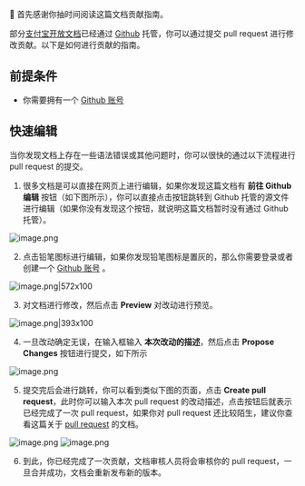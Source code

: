 🎉 首先感谢你抽时间阅读这篇文档贡献指南。


部分[支付宝开放文档](https://opendocs.alipay.com/mini/006kyi)已经通过 [Github](https://github.com/) 托管，你可以通过提交 pull request 进行修改贡献。以下是如何进行贡献的指南。
## 前提条件

- 你需要拥有一个 [Github 账号](https://github.com/join) 
## 快速编辑
当你发现文档上存在一些语法错误或其他问题时，你可以很快的通过以下流程进行 pull request 的提交。

1. 很多文档是可以直接在网页上进行编辑，如果你发现这篇文档有 **前往 Github 编辑** 按钮（如下图所示），你可以直接点击按钮跳转到 Github 托管的源文件进行编辑（如果你没有发现这个按钮，就说明这篇文档暂时没有通过 Github 托管）。

![image.png](https://gw.alipayobjects.com/mdn/rms_eb2664/afts/img/A*5A0bTIu_2KwAAAAAAAAAAAAAARQnAQ)

2. 点击铅笔图标进行编辑，如果你发现铅笔图标是置灰的，那么你需要登录或者创建一个 [Github 账号](https://github.com/join) 。

![image.png|572x100](https://gw.alipayobjects.com/mdn/rms_eb2664/afts/img/A*q892SIC-tfsAAAAAAAAAAAAAARQnAQ)

3. 对文档进行修改，然后点击 **Preview** 对改动进行预览。

![image.png|393x100](https://gw.alipayobjects.com/mdn/rms_eb2664/afts/img/A*LNiyTaBKzCwAAAAAAAAAAAAAARQnAQ)

4. 一旦改动确定无误，在输入框输入 **本次改动的描述**，然后点击 **Propose Changes** 按钮进行提交，如下所示

![image.png](https://gw.alipayobjects.com/mdn/rms_eb2664/afts/img/A*SLeLQIrzp9cAAAAAAAAAAAAAARQnAQ)

5. 提交完后会进行跳转，你可以看到类似下图的页面，点击 **Create pull request**，此时你可以输入本次 pull request 的改动描述，点击按钮后就表示已经完成了一次 pull request，如果你对 pull request 还比较陌生，建议你查看这篇关于 [pull request](https://docs.github.com/cn/github/collaborating-with-pull-requests/proposing-changes-to-your-work-with-pull-requests/about-pull-requests) 的文档。

![image.png](https://gw.alipayobjects.com/mdn/rms_eb2664/afts/img/A*RWYfTJiIVX0AAAAAAAAAAAAAARQnAQ)
![image.png](https://gw.alipayobjects.com/mdn/rms_eb2664/afts/img/A*idfdSIgPFrQAAAAAAAAAAAAAARQnAQ)

6. 到此，你已经完成了一次贡献，文档审核人员将会审核你的 pull request，一旦合并成功，文档会重新发布新的版本。
